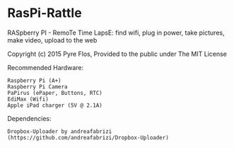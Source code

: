 # RasPi-Rattle
RASpberry PI - RemoTe Time LapsE: find wifi, plug in power, take pictures, make video, upload to the web

Copyright (c) 2015 Pyre Flos, Provided to the public under The MIT License

Recommended Hardware:

    Raspberry Pi (A+)
    Raspberry Pi Camera
    PaPirus (ePaper, Buttons, RTC)
    EdiMax (Wifi)
    Apple iPad charger (5V @ 2.1A)

Dependencies:

    Dropbox-Uploader by andreafabrizi  (https://github.com/andreafabrizi/Dropbox-Uploader)
    
